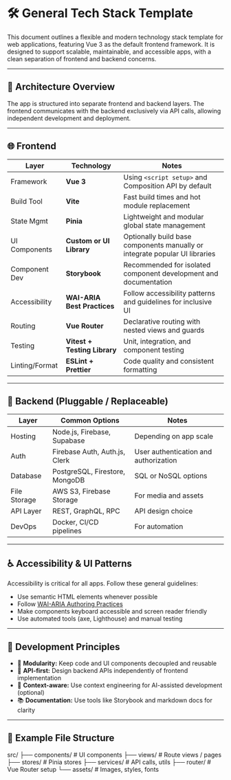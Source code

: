 # 🛠️ General Tech Stack Template

This document outlines a flexible and modern technology stack template for web applications, featuring Vue 3 as the default frontend framework. It is designed to support scalable, maintainable, and accessible apps, with a clean separation of frontend and backend concerns.

---

## 🧩 Architecture Overview

The app is structured into separate frontend and backend layers. The frontend communicates with the backend exclusively via API calls, allowing independent development and deployment.

---

## 🌐 Frontend

| Layer          | Technology           | Notes |
|----------------|----------------------|-------|
| Framework      | **Vue 3**            | Using `<script setup>` and Composition API by default |
| Build Tool     | **Vite**             | Fast build times and hot module replacement |
| State Mgmt     | **Pinia**            | Lightweight and modular global state management |
| UI Components  | **Custom or UI Library** | Optionally build base components manually or integrate popular UI libraries |
| Component Dev  | **Storybook**         | Recommended for isolated component development and documentation |
| Accessibility  | **WAI-ARIA Best Practices** | Follow accessibility patterns and guidelines for inclusive UI |
| Routing       | **Vue Router**         | Declarative routing with nested views and guards |
| Testing        | **Vitest + Testing Library** | Unit, integration, and component testing |
| Linting/Format | **ESLint + Prettier** | Code quality and consistent formatting |

---

## 🔧 Backend (Pluggable / Replaceable)

| Layer        | Common Options           | Notes                  |
|--------------|--------------------------|------------------------|
| Hosting      | Node.js, Firebase, Supabase | Depending on app scale |
| Auth         | Firebase Auth, Auth.js, Clerk | User authentication and authorization |
| Database     | PostgreSQL, Firestore, MongoDB | SQL or NoSQL options  |
| File Storage | AWS S3, Firebase Storage   | For media and assets   |
| API Layer    | REST, GraphQL, RPC        | API design choice      |
| DevOps       | Docker, CI/CD pipelines   | For automation         |

---

## ♿ Accessibility & UI Patterns

Accessibility is critical for all apps. Follow these general guidelines:

- Use semantic HTML elements whenever possible
- Follow [WAI-ARIA Authoring Practices](https://www.w3.org/WAI/ARIA/apg/)
- Make components keyboard accessible and screen reader friendly
- Use automated tools (axe, Lighthouse) and manual testing

---

## 🎯 Development Principles

- 🧱 **Modularity:** Keep code and UI components decoupled and reusable  
- 🔁 **API-first:** Design backend APIs independently of frontend implementation  
- 🧠 **Context-aware:** Use context engineering for AI-assisted development (optional)  
- 📚 **Documentation:** Use tools like Storybook and markdown docs for clarity  

---

## 📁 Example File Structure

src/
├── components/ # UI components
├── views/ # Route views / pages
├── stores/ # Pinia stores
├── services/ # API calls, utils
├── router/ # Vue Router setup
└── assets/ # Images, styles, fonts

